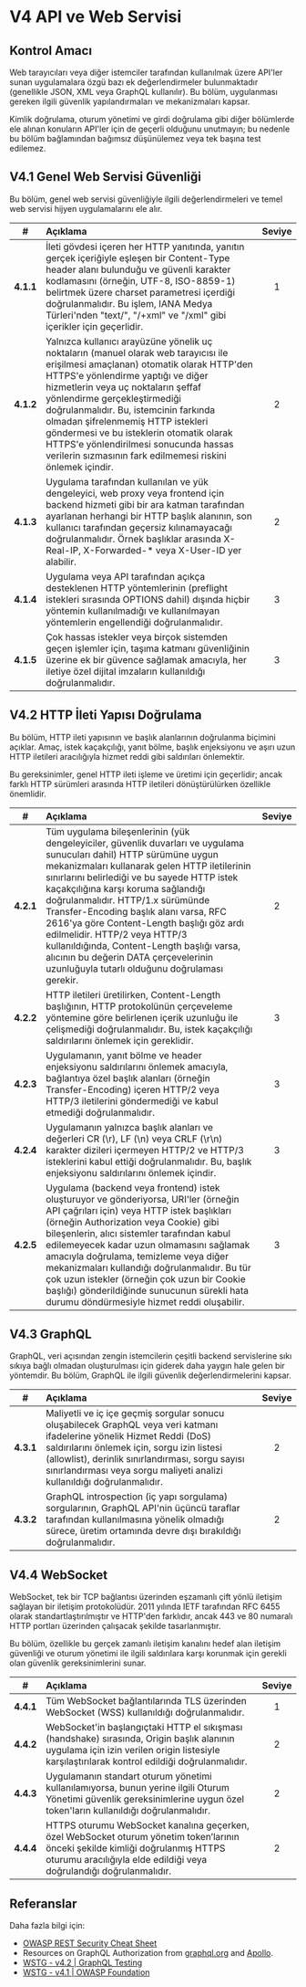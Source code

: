 # V4 API ve Web Servisi

## Kontrol Amacı

Web tarayıcıları veya diğer istemciler tarafından kullanılmak üzere API'ler sunan uygulamalara özgü bazı ek değerlendirmeler bulunmaktadır (genellikle JSON, XML veya GraphQL kullanılır). Bu bölüm, uygulanması gereken ilgili güvenlik yapılandırmaları ve mekanizmaları kapsar.

Kimlik doğrulama, oturum yönetimi ve girdi doğrulama gibi diğer bölümlerde ele alınan konuların API'ler için de geçerli olduğunu unutmayın; bu nedenle bu bölüm bağlamından bağımsız düşünülemez veya tek başına test edilemez.

## V4.1 Genel Web Servisi Güvenliği

Bu bölüm, genel web servisi güvenliğiyle ilgili değerlendirmeleri ve temel web servisi hijyen uygulamalarını ele alır.

| # | Açıklama | Seviye |
| :---: | :--- | :---: |
| **4.1.1** | İleti gövdesi içeren her HTTP yanıtında, yanıtın gerçek içeriğiyle eşleşen bir Content-Type header alanı bulunduğu ve güvenli karakter kodlamasını (örneğin, UTF-8, ISO-8859-1) belirtmek üzere charset parametresi içerdiği doğrulanmalıdır. Bu işlem, IANA Medya Türleri'nden "text/", "/+xml" ve "/xml" gibi içerikler için geçerlidir. | 1 |
| **4.1.2** | Yalnızca kullanıcı arayüzüne yönelik uç noktaların (manuel olarak web tarayıcısı ile erişilmesi amaçlanan) otomatik olarak HTTP'den HTTPS'e yönlendirme yaptığı ve diğer hizmetlerin veya uç noktaların şeffaf yönlendirme gerçekleştirmediği doğrulanmalıdır. Bu, istemcinin farkında olmadan şifrelenmemiş HTTP istekleri göndermesi ve bu isteklerin otomatik olarak HTTPS'e yönlendirilmesi sonucunda hassas verilerin sızmasının fark edilmemesi riskini önlemek içindir. | 2 |
| **4.1.3** | Uygulama tarafından kullanılan ve yük dengeleyici, web proxy veya frontend için backend hizmeti gibi bir ara katman tarafından ayarlanan herhangi bir HTTP başlık alanının, son kullanıcı tarafından geçersiz kılınamayacağı doğrulanmalıdır. Örnek başlıklar arasında X-Real-IP, X-Forwarded-* veya X-User-ID yer alabilir. | 2 |
| **4.1.4** | Uygulama veya API tarafından açıkça desteklenen HTTP yöntemlerinin (preflight istekleri sırasında OPTIONS dahil) dışında hiçbir yöntemin kullanılmadığı ve kullanılmayan yöntemlerin engellendiği doğrulanmalıdır. | 3 |
| **4.1.5** | Çok hassas istekler veya birçok sistemden geçen işlemler için, taşıma katmanı güvenliğinin üzerine ek bir güvence sağlamak amacıyla, her iletiye özel dijital imzaların kullanıldığı doğrulanmalıdır. | 3 |


## V4.2 HTTP İleti Yapısı Doğrulama

Bu bölüm, HTTP ileti yapısının ve başlık alanlarının doğrulanma biçimini açıklar. Amaç, istek kaçakçılığı, yanıt bölme, başlık enjeksiyonu ve aşırı uzun HTTP iletileri aracılığıyla hizmet reddi gibi saldırıları önlemektir.

Bu gereksinimler, genel HTTP ileti işleme ve üretimi için geçerlidir; ancak farklı HTTP sürümleri arasında HTTP iletileri dönüştürülürken özellikle önemlidir.

| # | Açıklama | Seviye |
| :---: | :--- | :---: |
| **4.2.1** | Tüm uygulama bileşenlerinin (yük dengeleyiciler, güvenlik duvarları ve uygulama sunucuları dahil) HTTP sürümüne uygun mekanizmaları kullanarak gelen HTTP iletilerinin sınırlarını belirlediği ve bu sayede HTTP istek kaçakçılığına karşı koruma sağlandığı doğrulanmalıdır. HTTP/1.x sürümünde Transfer-Encoding başlık alanı varsa, RFC 2616'ya göre Content-Length başlığı göz ardı edilmelidir. HTTP/2 veya HTTP/3 kullanıldığında, Content-Length başlığı varsa, alıcının bu değerin DATA çerçevelerinin uzunluğuyla tutarlı olduğunu doğrulaması gerekir. | 2 |
| **4.2.2** | HTTP iletileri üretilirken, Content-Length başlığının, HTTP protokolünün çerçeveleme yöntemine göre belirlenen içerik uzunluğu ile çelişmediği doğrulanmalıdır. Bu, istek kaçakçılığı saldırılarını önlemek için gereklidir. | 3 |
| **4.2.3** | Uygulamanın, yanıt bölme ve header enjeksiyonu saldırılarını önlemek amacıyla, bağlantıya özel başlık alanları (örneğin Transfer-Encoding) içeren HTTP/2 veya HTTP/3 iletilerini göndermediği ve kabul etmediği doğrulanmalıdır. | 3 |
| **4.2.4** | Uygulamanın yalnızca başlık alanları ve değerleri CR (\r), LF (\n) veya CRLF (\r\n) karakter dizileri içermeyen HTTP/2 ve HTTP/3 isteklerini kabul ettiği doğrulanmalıdır. Bu, başlık enjeksiyonu saldırılarını önlemek içindir. | 3 |
| **4.2.5** | Uygulama (backend veya frontend) istek oluşturuyor ve gönderiyorsa, URI'ler (örneğin API çağrıları için) veya HTTP istek başlıkları (örneğin Authorization veya Cookie) gibi bileşenlerin, alıcı sistemler tarafından kabul edilemeyecek kadar uzun olmamasını sağlamak amacıyla doğrulama, temizleme veya diğer mekanizmaları kullandığı doğrulanmalıdır. Bu tür çok uzun istekler (örneğin çok uzun bir Cookie başlığı) gönderildiğinde sunucunun sürekli hata durumu döndürmesiyle hizmet reddi oluşabilir. | 3 |

## V4.3 GraphQL

GraphQL, veri açısından zengin istemcilerin çeşitli backend servislerine sıkı sıkıya bağlı olmadan oluşturulması için giderek daha yaygın hale gelen bir yöntemdir. Bu bölüm, GraphQL ile ilgili güvenlik değerlendirmelerini kapsar.

| # | Açıklama | Seviye |
| :---: | :--- | :---: |
| **4.3.1** | Maliyetli ve iç içe geçmiş sorgular sonucu oluşabilecek GraphQL veya veri katmanı ifadelerine yönelik Hizmet Reddi (DoS) saldırılarını önlemek için, sorgu izin listesi (allowlist), derinlik sınırlandırması, sorgu sayısı sınırlandırması veya sorgu maliyeti analizi kullanıldığı doğrulanmalıdır. | 2 |
| **4.3.2** | GraphQL introspection (iç yapı sorgulama) sorgularının, GraphQL API'nin üçüncü taraflar tarafından kullanılmasına yönelik olmadığı sürece, üretim ortamında devre dışı bırakıldığı doğrulanmalıdır. | 2 |


## V4.4 WebSocket

WebSocket, tek bir TCP bağlantısı üzerinden eşzamanlı çift yönlü iletişim sağlayan bir iletişim protokolüdür. 2011 yılında IETF tarafından RFC 6455 olarak standartlaştırılmıştır ve HTTP'den farklıdır, ancak 443 ve 80 numaralı HTTP portları üzerinden çalışacak şekilde tasarlanmıştır.

Bu bölüm, özellikle bu gerçek zamanlı iletişim kanalını hedef alan iletişim güvenliği ve oturum yönetimi ile ilgili saldırılara karşı korunmak için gerekli olan güvenlik gereksinimlerini sunar.

| # | Açıklama | Seviye |
| :---: | :--- | :---: |
| **4.4.1** | Tüm WebSocket bağlantılarında TLS üzerinden WebSocket (WSS) kullanıldığı doğrulanmalıdır. | 1 |
| **4.4.2** | WebSocket'in başlangıçtaki HTTP el sıkışması (handshake) sırasında, Origin başlık alanının uygulama için izin verilen origin listesiyle karşılaştırılarak kontrol edildiği doğrulanmalıdır. | 2 |
| **4.4.3** | Uygulamanın standart oturum yönetimi kullanılamıyorsa, bunun yerine ilgili Oturum Yönetimi güvenlik gereksinimlerine uygun özel token'ların kullanıldığı doğrulanmalıdır. | 2 |
| **4.4.4** | HTTPS oturumu WebSocket kanalına geçerken, özel WebSocket oturum yönetim token’larının önceki şekilde kimliği doğrulanmış HTTPS oturumu aracılığıyla elde edildiği veya doğrulandığı doğrulanmalıdır. | 2 |


## Referanslar

Daha fazla bilgi için:

* [OWASP REST Security Cheat Sheet](https://cheatsheetseries.owasp.org/cheatsheets/REST_Security_Cheat_Sheet.html)
* Resources on GraphQL Authorization from [graphql.org](https://graphql.org/learn/authorization/) and [Apollo](https://www.apollographql.com/docs/apollo-server/security/authentication/#authorization-methods).
* [WSTG - v4.2 | GraphQL Testing](https://owasp.org/www-project-web-security-testing-guide/v42/4-Web_Application_Security_Testing/12-API_Testing/01-Testing_GraphQL)
* [WSTG - v4.1 | OWASP Foundation](https://owasp.org/www-project-web-security-testing-guide/v42/4-Web_Application_Security_Testing/11-Client-side_Testing/10-Testing_WebSockets)
